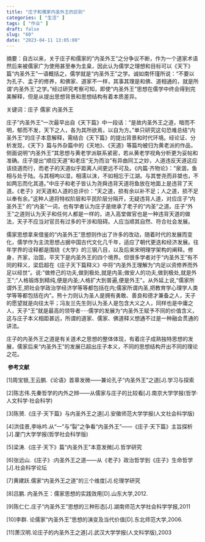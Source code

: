 ```yaml
---
title: "庄子和儒家内圣外王的区别"
categories: [ "生活" ]
tags: [ "作业" ]
draft: false
slug: "60"
date: "2023-04-11 13:05:00"
---
```




摘要：自古以来，关于庄子和儒家的”内圣外王“之分争议不断，作为一个道家术语然后来被儒家广为使用甚至奉为圭臬，因此认为儒学之理想和目标可以《天下》篇“内圣外王”一语概括之，儒学就是“内圣外王”之学。诚如南怀瑾所说：“不要以为孔子、孟子的修养，和佛家、道家不一样，其事其理是和佛、道相通的，就是所谓'内圣外王'之学。”经过研究考察可知，即使“内圣外王”思想在儒学中终会得到完美解释，但是从提出思想背景和思想结构有着本质差异。

关键词：庄子 儒家 内圣外王

庄子”内圣外王“一次最早出自《天下篇》中一段话：“是故内圣外王之道，暗而不明，郁而不发，天下之人，各为其所欲焉，以自为方。”单只研究这句恐难总结“内圣外王”的庄子本意解释，需结合《天下篇》的提出背景和时代环境。经论证、分析发现，《天下》篇与外杂篇中的《天地》、《天道》等篇均被归为黄老派的作品，侧面说明“内圣外王”其思想与黄老学派联系紧密，若从黄老学视角分析更为妥帖和准确。庄子提出“顺应天道”和老庄“无为而治”有异曲同工之妙，人道违反天道这应该绕道而行，而老子的天道似乎距离人间更远不可及。《内篇·齐物论》：“泉涸，鱼相与处于陆。与其相呴以湿，相濡以沫，不如相忘于江湖。与其誉尧而非桀也，不如两忘而化其道。”中庄子和老子皆认为尧舜违背天道将鱼放在地面上是违背了天道。《老子》对天道和人道的总评价：“天之道，损有余以补不足；人之道，损不足以奉有余。”这种人道将特权阶层和平民阶层分隔开，无疑违背人道，对应庄子“内圣外王” 的“内圣”一词，也有学者认为庄子是继承了老子的“内圣”之道。庄子“外王”之道则认为天子和任何人都是一样的，进入高堂做官也是一种违背天道的做法，天子不应当对官员有过多的干涉和阻碍。人应当顺其自然、符合社会发展。

儒家思想拿来借鉴的“内圣外王”思想则作出了许多的改动，随着时代的发展而变化，儒学作为主流思想占据中国古代文化几千年，适应了朝代更迭和经济发展。往年学界的诠释都是围绕《大学》的三钢八目，以及后来宋明理学架构的阐释。修身，齐家，治国，平天下是内圣外王的四个境界。但很多学者对于“内圣外王”有不同的释义，梁启超在《庄子天下篇释义》中将“内圣外王理解为”内足以资修养而外足以经世“。说:"做修己的功夫,做到极处,就是内圣;做安人的功夫,做到极处,就是外王";“人格锻炼到精纯,便是内圣;人格扩大到普遍,便是外王"。从外延上说,“儒家所谓外王,把社会学政治学经济学等等都包括在内;儒家所谓内圣,把教育学心理学人类学等等都包括在内”。熊十力则认为圣人是拥有勇敢、善良和德才兼备之人，天子的愿望就是向往太平；冯友兰先生则认为圣人是包含大义之人，同样也是中庸之人，天子“王”就是最高的领导者·····儒学的发展为“内圣外王赋予不同的价值含义，这与庄子本义相距甚远，所谓的道家、儒家、佛道释义想通不过是一种融会贯通的讲法。

庄子的内圣外王之道是有关道术之思想的整体体现，有着庄子成熟独特思想的发展，儒家后来“内圣外王”的发展已超出庄子本义，不同的思想结构开出不同的理论之花。

​
**参考文献**

[1]周宝银,王云鹏.《论语》首章发微——兼论孔子“内圣外王”之道[J].学习与探索

[2]陈志伟.先秦哲学的内外之辨——从儒家与庄子的比较看[J].南京大学学报(哲学·人文科学·社会科学)

[3]陈赟.《庄子·天下篇》与内圣外王之道[J].安徽师范大学学报(人文社会科学版)

[4]洪佳景,李咏吟.从“一”与“裂”之争看“内圣外王”——《庄子·天下篇》主旨探析[J].厦门大学学报(哲学社会科学版)

[5]梁涛.《庄子·天下》篇“内圣外王”本意发微[J].哲学研究

[6]张远山.《庄子》:内圣外王之道——从《老子》政治哲学到《庄子》生命哲学[J].社会科学论坛

[7]黄建跃.儒家“内圣外王之道”的三个维度[J].伦理学研究

[8]吕鹏. 内圣外王：儒家思想的实践效用[D].山东大学,2012.

[9]陈仁仁.庄子“内圣外王”思想的三种形态[J].湖南师范大学社会科学学报,2011

[10]李群. 论儒家“内圣外王”思想的演变及当代价值[D].东北师范大学,2006.

[11]萧汉明.论庄子的内圣外王之道[J].武汉大学学报(人文科学版),2003

